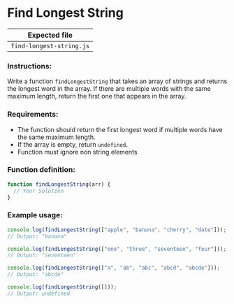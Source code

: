 # Find Longest String

| Expected file            |
| ------------------------ |
| `find-longest-string.js` |

### Instructions:

Write a function `findLongestString` that takes an array of strings and returns the longest word in the array. If there are multiple words with the same maximum length, return the first one that appears in the array.

### Requirements:

- The function should return the first longest word if multiple words have the same maximum length.
- If the array is empty, return `undefined`.
- Function must ignore non string elements

### Function definition:

```js
function findLongestString(arr) {
  // Your Solution
}
```

### Example usage:

```javascript
console.log(findLongestString(["apple", "banana", "cherry", "date"]));
// Output: "banana"

console.log(findLongestString(["one", "three", "seventeen", "four"]));
// Output: "seventeen"

console.log(findLongestString(["a", "ab", "abc", "abcd", "abcde"]));
// Output: "abcde"

console.log(findLongestString([]));
// Output: undefined
```
